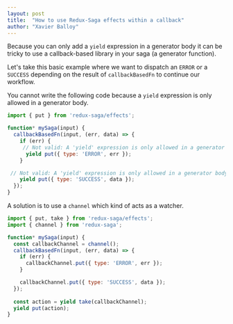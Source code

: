 ```yaml
---
layout: post
title:  "How to use Redux-Saga effects within a callback"
author: "Xavier Balloy"
---
```

Because you can only add a `yield` expression in a generator body it can be tricky
to use a callback-based library in your saga (a generator function).
<!--more-->
Let's take this basic example where we want to dispatch an `ERROR` or a `SUCCESS`
depending on the result of `callbackBasedFn` to continue our workflow.

You cannot write the following code because a `yield` expression is only allowed
in a generator body.

```js
import { put } from 'redux-saga/effects';

function* mySaga(input) {
  callbackBasedFn(input, (err, data) => {
    if (err) {
     // Not valid: A 'yield' expression is only allowed in a generator body.
      yield put({ type: 'ERROR', err });
    }

 // Not valid: A 'yield' expression is only allowed in a generator body.
    yield put({ type: 'SUCCESS', data });
  });
}
```

A solution is to use a `channel` which kind of acts as a watcher.

```js
import { put, take } from 'redux-saga/effects';
import { channel } from 'redux-saga';

function* mySaga(input) {
  const callbackChannel = channel();
  callbackBasedFn(input, (err, data) => {
    if (err) {
      callbackChannel.put({ type: 'ERROR', err });
    }

    callbackChannel.put({ type: 'SUCCESS', data });
  });
  
  const action = yield take(callbackChannel);
  yield put(action);
}
```
